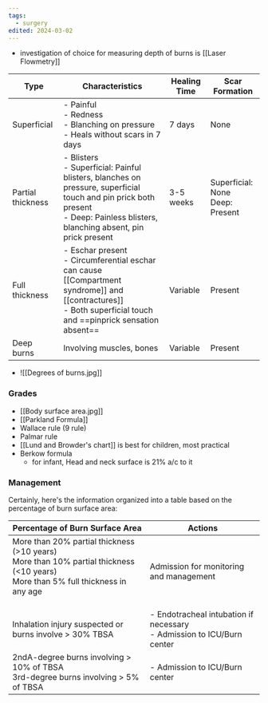 ```yaml
---
tags:
  - surgery
edited: 2024-03-02
---
```


- investigation of choice for measuring depth of burns is [[Laser Flowmetry]]

| Type              | Characteristics                                                                                                                                                                         | Healing Time | Scar Formation                     |
| ----------------- | --------------------------------------------------------------------------------------------------------------------------------------------------------------------------------------- | ------------ | ---------------------------------- |
| Superficial       | - Painful <br> - Redness <br> - Blanching on pressure <br> - Heals without scars in 7 days                                                                                              | 7 days       | None                               |
| Partial thickness | - Blisters <br> - Superficial: Painful blisters, blanches on pressure, superficial touch and pin prick both present <br> - Deep: Painless blisters, blanching absent, pin prick present | 3-5 weeks    | Superficial: None<br>Deep: Present |
| Full thickness    | - Eschar present <br>- Circumferential eschar can cause [[Compartment syndrome]] and [[contractures]]<br>- Both superficial touch and ==pinprick sensation absent==                     | Variable     | Present                            |
| Deep burns        | Involving muscles, bones                                                                                                                                                                | Variable     | Present                            |

- ![[Degrees of burns.jpg]] 

### Grades 
- [[Body surface area.jpg]]
- [[Parkland Formula]] 
- Wallace rule (9 rule) 
- Palmar rule 
- [[Lund and Browder's chart]] is best for children, most practical 
- Berkow formula
	- for infant, Head and neck surface is 21% a/c to it

### Management
Certainly, here's the information organized into a table based on the percentage of burn surface area:

| Percentage of Burn Surface Area                                                                                                              | Actions                                                                    |
| -------------------------------------------------------------------------------------------------------------------------------------------- | -------------------------------------------------------------------------- |
| More than 20% partial thickness (>10 years)<br>More than 10% partial thickness (<10 years)<br>More than 5% full thickness in any age<br><br> | Admission for monitoring and management                                    |
| Inhalation injury suspected or burns involve > 30% TBSA                                                                                      | - Endotracheal intubation if necessary <br> - Admission to ICU/Burn center |
| 2ndA-degree burns involving > 10% of TBSA<br>3rd-degree burns involving > 5% of TBSA                                                         | - Admission to ICU/Burn center                                             |